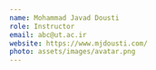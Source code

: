 ```yaml
---
name: Mohammad Javad Dousti
role: Instructor
email: abc@ut.ac.ir
website: https://www.mjdousti.com/
photo: assets/images/avatar.png
---
```


